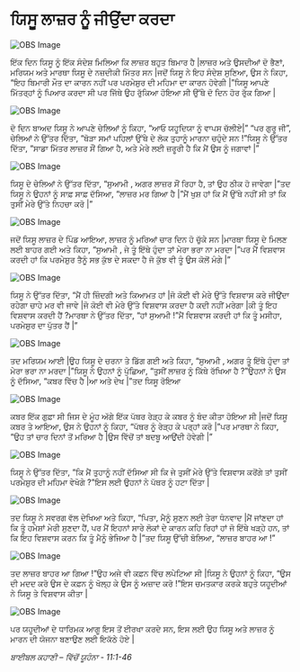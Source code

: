 # ਯਿਸੂ ਲਾਜ਼ਰ  ਨੂੰ ਜੀਉਂਦਾ  ਕਰਦਾ

![OBS Image](https://cdn.door43.org/obs/jpg/360px/obs-en-37-01.jpg)

ਇੱਕ  ਦਿਨ ਯਿਸੂ ਨੂੰ ਇੱਕ  ਸੰਦੇਸ਼ ਮਿਲਿਆ ਕਿ ਲਾਜ਼ਰ  ਬਹੁਤ ਬਿਮਾਰ ਹੈ |ਲਾਜ਼ਰ  ਅਤੇ ਉਸਦੀਆਂ ਦੋ ਭੈਣਾਂ, ਮਰਿਯਮ  ਅਤੇ ਮਾਰਥਾ  ਯਿਸੂ ਦੇ ਨਜ਼ਦੀਕੀ ਮਿੱਤਰ ਸਨ |ਜਦੋਂ ਯਿਸੂ ਨੇ ਇਹ ਸੰਦੇਸ਼ ਸੁਣਿਆ, ਉਸ ਨੇ ਕਿਹਾ,  “ਇਹ ਬਿਮਾਰੀ ਮੌਤ ਦਾ ਕਾਰਨ ਨਹੀਂ ਪਰ ਪਰਮੇਸ਼ੁਰ  ਦੀ ਮਹਿਮਾ  ਦਾ ਕਾਰਨ ਹੋਵੇਗੀ |”ਯਿਸੂ ਆਪਣੇ ਮਿੱਤਰ੍ਹਾਂ  ਨੂੰ ਪਿਆਰ ਕਰਦਾ ਸੀ ਪਰ ਜਿੱਥੇ ਉਹ ਰੁੱਕਿਆ ਹੋਇਆ ਸੀ ਉੱਥੇ ਦੋ ਦਿਨ ਹੋਰ ਰੁੱਕ ਗਿਆ |

![OBS Image](https://cdn.door43.org/obs/jpg/360px/obs-en-37-02.jpg)

ਦੋ ਦਿਨ ਬਾਅਦ ਯਿਸੂ ਨੇ ਆਪਣੇ ਚੇਲਿਆਂ ਨੂੰ ਕਿਹਾ, “ਆਓ ਯਹੂਦਿਯਾ  ਨੂੰ ਵਾਪਸ ਚੱਲੀਏ|” “ਪਰ ਗੁਰੂ ਜੀ”, ਚੇਲਿਆਂ ਨੇ ਉੱਤਰ ਦਿੱਤਾ, “ਥੋੜਾ ਸਮਾਂ ਪਹਿਲਾਂ ਉੱਥੇ ਦੇ ਲੋਕ ਤੁਹਾਨੂੰ ਮਾਰਨਾ ਚਹੁੰਦੇ ਸਨ !”ਯਿਸੂ ਨੇ ਉੱਤਰ ਦਿੱਤਾ, “ਸਾਡਾ ਮਿੱਤਰ ਲਾਜ਼ਰ  ਸੌਂ ਗਿਆ ਹੈ, ਅਤੇ ਮੇਰੇ ਲਈ ਜ਼ਰੂਰੀ  ਹੈ ਕਿ ਮੈਂ ਉਸ ਨੂੰ ਜਗਾਵਾਂ |”

![OBS Image](https://cdn.door43.org/obs/jpg/360px/obs-en-37-03.jpg)

ਯਿਸੂ ਦੇ ਚੇਲਿਆਂ ਨੇ ਉੱਤਰ ਦਿੱਤਾ, “ਸੁਆਮੀ , ਅਗਰ ਲਾਜ਼ਰ  ਸੌਂ ਰਿਹਾ ਹੈ, ਤਾਂ ਉਹ ਠੀਕ ਹੋ ਜਾਵੇਗਾ |”ਤਦ  ਯਿਸੂ ਨੇ ਉਹਨਾਂ ਨੂੰ ਸਾਫ਼ ਸਾਫ਼ ਦੱਸਿਆ, “ਲਾਜ਼ਰ  ਮਰ ਗਿਆ ਹੈ |”ਮੈਂ ਖੁਸ਼ ਹਾਂ ਕਿ ਮੈਂ ਉੱਥੇ ਨਹੀਂ ਸੀ ਤਾਂ ਕਿ ਤੁਸੀਂ ਮੇਰੇ ਉੱਤੇ ਨਿਹਚਾ ਕਰੋ |”

![OBS Image](https://cdn.door43.org/obs/jpg/360px/obs-en-37-04.jpg)

ਜਦੋਂ ਯਿਸੂ ਲਾਜ਼ਰ  ਦੇ ਪਿੰਡ ਆਇਆ, ਲਾਜ਼ਰ  ਨੂੰ ਮਰਿਆਂ ਚਾਰ ਦਿਨ ਹੋ ਚੁੱਕੇ ਸਨ |ਮਾਰਥਾ ਯਿਸੂ ਦੇ ਮਿਲਣ ਲਈ ਬਾਹਰ ਗਈ ਅਤੇ ਕਿਹਾ, “ਸੁਆਮੀ , ਜੇ ਤੂੰ ਇੱਥੇ ਹੁੰਦਾ ਤਾਂ ਮੇਰਾ ਭਰਾ ਨਾ ਮਰਦਾ |”ਪਰ ਮੈਂ ਵਿਸ਼ਵਾਸ ਕਰਦੀ ਹਾਂ ਕਿ ਪਰਮੇਸ਼ੁਰ  ਤੈਨੂੰ ਸਭ  ਕੁੱਝ ਦੇ ਸਕਦਾ ਹੈ ਜੋ ਕੁੱਝ ਵੀ ਤੂੰ ਉਸ ਕੋਲੋਂ ਮੰਗੇ |”

![OBS Image](https://cdn.door43.org/obs/jpg/360px/obs-en-37-05.jpg)

ਯਿਸੂ ਨੇ ਉੱਤਰ ਦਿੱਤਾ, “ਮੈਂ ਹੀ ਜ਼ਿੰਦਗੀ ਅਤੇ ਕਿਆਮਤ  ਹਾਂ |ਜੋ ਕੋਈ ਵੀ ਮੇਰੇ ਉੱਤੇ ਵਿਸ਼ਵਾਸ ਕਰੇ ਜੀਉਂਦਾ ਰਹੇਗਾ ਚਾਹੇ ਮਰ ਵੀ ਜਾਵੇ |ਜੋ ਕੋਈ ਵੀ ਮੇਰੇ ਉੱਤੇ ਵਿਸ਼ਵਾਸ ਕਰਦਾ ਹੈ ਕਦੀ ਨਹੀਂ ਮਰੇਗਾ |ਕੀ ਤੂੰ ਇਹ ਵਿਸ਼ਵਾਸ ਕਰਦੀ ਹੈਂ ?ਮਾਰਥਾ ਨੇ ਉੱਤਰ ਦਿੱਤਾ, “ਹਾਂ ਸੁਆਮੀ  !”ਮੈਂ ਵਿਸ਼ਵਾਸ ਕਰਦੀ ਹਾਂ ਕਿ ਤੂੰ ਮਸੀਹਾ, ਪਰਮੇਸ਼ੁਰ  ਦਾ ਪੁੱਤਰ  ਹੈਂ |”

![OBS Image](https://cdn.door43.org/obs/jpg/360px/obs-en-37-06.jpg)

ਤਦ  ਮਰਿਯਮ  ਆਈ |ਉਹ ਯਿਸੂ ਦੇ ਚਰਨਾ ਤੇ ਡਿੱਗ ਗਈ ਅਤੇ ਕਿਹਾ, “ਸੁਆਮੀ , ਅਗਰ ਤੂੰ ਇੱਥੇ ਹੁੰਦਾ ਤਾਂ ਮੇਰਾ ਭਰਾ ਨਾ ਮਰਦਾ |”ਯਿਸੂ ਨੇ ਉਹਨਾਂ ਨੂੰ ਪੁੱਛਿਆ, “ਤੁਸੀਂ ਲਾਜ਼ਰ  ਨੂੰ ਕਿੱਥੇ ਰੱਖਿਆ ਹੈ ?”ਉਹਨਾਂ ਨੇ ਉਸ ਨੂੰ ਦੱਸਿਆ, “ਕਬਰ ਵਿੱਚ  ਹੈ |ਆ ਅਤੇ ਦੇਖ |”ਤਦ ਯਿਸੂ ਰੋਇਆ

![OBS Image](https://cdn.door43.org/obs/jpg/360px/obs-en-37-07.jpg)

ਕਬਰ ਇੱਕ  ਗੁਫ਼ਾ ਸੀ ਜਿਸ ਦੇ ਮੂੰਹ  ਅੱਗੇ ਇੱਕ ਪੱਥਰ ਰੇੜ੍ਹ ਕੇ ਕਬਰ ਨੂੰ ਬੰਦ ਕੀਤਾ ਹੋਇਆ ਸੀ |ਜਦੋਂ ਯਿਸੂ ਕਬਰ ਤੇ ਆਇਆ, ਉਸ ਨੇ ਉਹਨਾਂ ਨੂੰ ਕਿਹਾ, “ਪੱਥਰ ਨੂੰ ਰੇੜ੍ਹ ਕੇ ਪਰ੍ਹਾਂ ਕਰੋ |”ਪਰ ਮਾਰਥਾ ਨੇ ਕਿਹਾ, “ਉਹ ਤਾਂ ਚਾਰ ਦਿਨਾਂ ਤੋਂ ਮਰਿਆ ਹੈ |ਉਸ ਵਿੱਚੋਂ  ਤਾਂ ਬਦਬੂ ਆਉਂਦੀ ਹੋਵੇਗੀ |”

![OBS Image](https://cdn.door43.org/obs/jpg/360px/obs-en-37-08.jpg)

ਯਿਸੂ ਨੇ ਉੱਤਰ ਦਿੱਤਾ, “ਕਿ ਮੈਂ ਤੁਹਾਨੂੰ ਨਹੀਂ ਦੱਸਿਆ ਸੀ ਕਿ ਜੇ ਤੁਸੀਂ ਮੇਰੇ ਉੱਤੇ ਵਿਸ਼ਵਾਸ ਕਰੋਂਗੇ ਤਾਂ ਤੁਸੀਂ ਪਰਮੇਸ਼ੁਰ  ਦੀ ਮਹਿਮਾ  ਵੇਖੋਗੇ  ?”ਇਸ ਲਈ ਉਹਨਾਂ ਨੇ ਪੱਥਰ ਨੂੰ ਹਟਾ ਦਿੱਤਾ |

![OBS Image](https://cdn.door43.org/obs/jpg/360px/obs-en-37-09.jpg)

ਤਦ  ਯਿਸੂ ਨੇ ਸਵਰਗ ਵੱਲ ਦੇਖਿਆ ਅਤੇ ਕਿਹਾ, “ਪਿਤਾ, ਮੈਨੂੰ ਸੁਣਨ ਲਈ ਤੇਰਾ ਧੰਨਵਾਦ |ਮੈਂ ਜਾਂਣਦਾ ਹਾਂ ਕਿ ਤੂੰ ਹਮੇਸ਼ਾਂ ਮੇਰੀ ਸੁਣਦਾ ਹੈਂ, ਪਰ ਮੈਂ ਇਹਨਾਂ ਸਾਰੇ ਲੋਕਾਂ ਦੇ ਕਾਰਨ  ਕਹਿ ਰਿਹਾਂ ਹਾਂ ਜੋ ਇੱਥੇ ਖੜ੍ਹੇ ਹਨ, ਤਾਂ ਕਿ ਇਹ ਵਿਸ਼ਵਾਸ ਕਰਨ ਕਿ ਤੂੰ ਮੈਨੂੰ ਭੇਜਿਆ ਹੈ |”ਤਦ  ਯਿਸੂ ਉੱਚੀ ਬੋਲਿਆ, “ਲਾਜ਼ਰ  ਬਾਹਰ ਆ !”

![OBS Image](https://cdn.door43.org/obs/jpg/360px/obs-en-37-10.jpg)

ਤਦ  ਲਾਜ਼ਰ  ਬਾਹਰ ਆ ਗਿਆ !”ਉਹ ਅਜੇ ਵੀ ਕਫ਼ਨ ਵਿੱਚ ਲਪੇਟਿਆ ਸੀ |ਯਿਸੂ ਨੇ ਉਹਨਾਂ ਨੂੰ ਕਿਹਾ, “ਉਸ ਦੀ ਮਦਦ ਕਰੋ ਉਸ ਦੇ ਕਫ਼ਨ ਨੂੰ ਖੋਲ੍ਹ ਕੇ ਉਸ ਨੂੰ ਅਜ਼ਾਦ ਕਰੋ !”ਇਸ ਚਮਤਕਾਰ ਕਰਕੇ ਬਹੁਤੇ ਯਹੂਦੀਆਂ ਨੇ ਯਿਸੂ ਤੇ ਵਿਸ਼ਵਾਸ ਕੀਤਾ |

![OBS Image](https://cdn.door43.org/obs/jpg/360px/obs-en-37-11.jpg)

ਪਰ ਯਹੂਦੀਆਂ ਦੇ ਧਾਰਿਮਕ ਆਗੂ ਇਸ ਤੋਂ ਈਰਖਾ ਕਰਦੇ ਸਨ, ਇਸ ਲਈ ਉਹ ਯਿਸੂ ਅਤੇ ਲਾਜ਼ਰ  ਨੂੰ ਮਾਰਨ ਦੀ ਯੋਜਨਾ ਬਣਾਉਣ ਲਈ ਇਕੱਠੇ ਹੋਏ |

_ਬਾਈਬਲ ਕਹਾਣੀ – ਵਿੱਚੋਂ ਯੂਹੰਨਾ -  11:1-46_